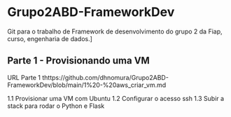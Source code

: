 # Grupo2ABD-FrameworkDev

Git para o trabalho de Framework de desenvolvimento do grupo 2 da Fiap, curso, engenharia de dados.]

## Parte 1 - Provisionando uma VM

URL Parte 1 thttps://github.com/dhnomura/Grupo2ABD-FrameworkDev/blob/main/1%20-%20aws_criar_vm.md

1.1 Provisionar uma VM com Ubuntu
1.2 Configurar o acesso ssh
1.3 Subir a stack para rodar o Python e Flask

